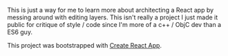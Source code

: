 This is just a way for me to learn more about architecting a React app by messing around with editing layers. This isn't really a project I just made it public for critique of style / code since I'm more of a c++ / ObjC dev than a ES6 guy.

This project was bootstrapped with [Create React App](https://github.com/facebookincubator/create-react-app).
